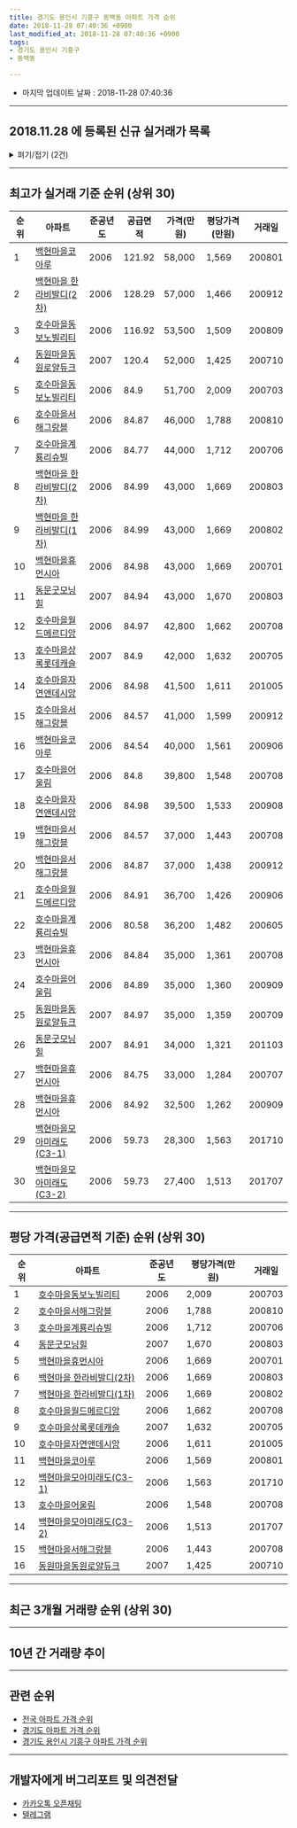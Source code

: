 ```yaml
---
title: 경기도 용인시 기흥구 동백동 아파트 가격 순위
date: 2018-11-28 07:40:36 +0900
last_modified_at: 2018-11-28 07:40:36 +0900
tags:
- 경기도 용인시 기흥구
- 동백동

---
```


* 마지막 업데이트 날짜 : 2018-11-28 07:40:36

---

## 2018.11.28 에 등록된 신규 실거래가 목록

<details>
<summary>펴기/접기 (2건)</summary>
<div markdown="1">

|아파트|준공년도|공급면적|가격(만원)|평당가격(만원)|거래일|
|---|---|---|---|---|---|
|[호수마을계룡리슈빌](https://search.naver.com/search.naver?query=%EA%B2%BD%EA%B8%B0%EB%8F%84+%EC%9A%A9%EC%9D%B8%EC%8B%9C+%EA%B8%B0%ED%9D%A5%EA%B5%AC+%EB%8F%99%EB%B0%B1%EB%8F%99+%ED%98%B8%EC%88%98%EB%A7%88%EC%9D%84%EA%B3%84%EB%A3%A1%EB%A6%AC%EC%8A%88%EB%B9%8C)|2006|84.77|32,000|1,245|<span style="color:red">201810</span>|
|[호수마을계룡리슈빌](https://search.naver.com/search.naver?query=%EA%B2%BD%EA%B8%B0%EB%8F%84+%EC%9A%A9%EC%9D%B8%EC%8B%9C+%EA%B8%B0%ED%9D%A5%EA%B5%AC+%EB%8F%99%EB%B0%B1%EB%8F%99+%ED%98%B8%EC%88%98%EB%A7%88%EC%9D%84%EA%B3%84%EB%A3%A1%EB%A6%AC%EC%8A%88%EB%B9%8C)|2006|84.77|35,000|1,362|<span style="color:red">201810</span>|


</div>
</details>

---

## 최고가 실거래 기준 순위 (상위 30)


|순위|아파트|준공년도|공급면적|가격(만원)|평당가격(만원)|거래일|
|---|---|---|---|---|---|---|
|1|[백현마을코아루](https://search.naver.com/search.naver?query=%EA%B2%BD%EA%B8%B0%EB%8F%84+%EC%9A%A9%EC%9D%B8%EC%8B%9C+%EA%B8%B0%ED%9D%A5%EA%B5%AC+%EB%8F%99%EB%B0%B1%EB%8F%99+%EB%B0%B1%ED%98%84%EB%A7%88%EC%9D%84%EC%BD%94%EC%95%84%EB%A3%A8)|2006|121.92|58,000|1,569|200801|
|2|[백현마을 한라비발디(2차)](https://search.naver.com/search.naver?query=%EA%B2%BD%EA%B8%B0%EB%8F%84+%EC%9A%A9%EC%9D%B8%EC%8B%9C+%EA%B8%B0%ED%9D%A5%EA%B5%AC+%EB%8F%99%EB%B0%B1%EB%8F%99+%EB%B0%B1%ED%98%84%EB%A7%88%EC%9D%84+%ED%95%9C%EB%9D%BC%EB%B9%84%EB%B0%9C%EB%94%94%282%EC%B0%A8%29)|2006|128.29|57,000|1,466|200912|
|3|[호수마을동보노빌리티](https://search.naver.com/search.naver?query=%EA%B2%BD%EA%B8%B0%EB%8F%84+%EC%9A%A9%EC%9D%B8%EC%8B%9C+%EA%B8%B0%ED%9D%A5%EA%B5%AC+%EB%8F%99%EB%B0%B1%EB%8F%99+%ED%98%B8%EC%88%98%EB%A7%88%EC%9D%84%EB%8F%99%EB%B3%B4%EB%85%B8%EB%B9%8C%EB%A6%AC%ED%8B%B0)|2006|116.92|53,500|1,509|200809|
|4|[동원마을동원로얄듀크](https://search.naver.com/search.naver?query=%EA%B2%BD%EA%B8%B0%EB%8F%84+%EC%9A%A9%EC%9D%B8%EC%8B%9C+%EA%B8%B0%ED%9D%A5%EA%B5%AC+%EB%8F%99%EB%B0%B1%EB%8F%99+%EB%8F%99%EC%9B%90%EB%A7%88%EC%9D%84%EB%8F%99%EC%9B%90%EB%A1%9C%EC%96%84%EB%93%80%ED%81%AC)|2007|120.4|52,000|1,425|200710|
|5|[호수마을동보노빌리티](https://search.naver.com/search.naver?query=%EA%B2%BD%EA%B8%B0%EB%8F%84+%EC%9A%A9%EC%9D%B8%EC%8B%9C+%EA%B8%B0%ED%9D%A5%EA%B5%AC+%EB%8F%99%EB%B0%B1%EB%8F%99+%ED%98%B8%EC%88%98%EB%A7%88%EC%9D%84%EB%8F%99%EB%B3%B4%EB%85%B8%EB%B9%8C%EB%A6%AC%ED%8B%B0)|2006|84.9|51,700|2,009|200703|
|6|[호수마을서해그랑블](https://search.naver.com/search.naver?query=%EA%B2%BD%EA%B8%B0%EB%8F%84+%EC%9A%A9%EC%9D%B8%EC%8B%9C+%EA%B8%B0%ED%9D%A5%EA%B5%AC+%EB%8F%99%EB%B0%B1%EB%8F%99+%ED%98%B8%EC%88%98%EB%A7%88%EC%9D%84%EC%84%9C%ED%95%B4%EA%B7%B8%EB%9E%91%EB%B8%94)|2006|84.87|46,000|1,788|200810|
|7|[호수마을계룡리슈빌](https://search.naver.com/search.naver?query=%EA%B2%BD%EA%B8%B0%EB%8F%84+%EC%9A%A9%EC%9D%B8%EC%8B%9C+%EA%B8%B0%ED%9D%A5%EA%B5%AC+%EB%8F%99%EB%B0%B1%EB%8F%99+%ED%98%B8%EC%88%98%EB%A7%88%EC%9D%84%EA%B3%84%EB%A3%A1%EB%A6%AC%EC%8A%88%EB%B9%8C)|2006|84.77|44,000|1,712|200706|
|8|[백현마을 한라비발디(2차)](https://search.naver.com/search.naver?query=%EA%B2%BD%EA%B8%B0%EB%8F%84+%EC%9A%A9%EC%9D%B8%EC%8B%9C+%EA%B8%B0%ED%9D%A5%EA%B5%AC+%EB%8F%99%EB%B0%B1%EB%8F%99+%EB%B0%B1%ED%98%84%EB%A7%88%EC%9D%84+%ED%95%9C%EB%9D%BC%EB%B9%84%EB%B0%9C%EB%94%94%282%EC%B0%A8%29)|2006|84.99|43,000|1,669|200803|
|9|[백현마을 한라비발디(1차)](https://search.naver.com/search.naver?query=%EA%B2%BD%EA%B8%B0%EB%8F%84+%EC%9A%A9%EC%9D%B8%EC%8B%9C+%EA%B8%B0%ED%9D%A5%EA%B5%AC+%EB%8F%99%EB%B0%B1%EB%8F%99+%EB%B0%B1%ED%98%84%EB%A7%88%EC%9D%84+%ED%95%9C%EB%9D%BC%EB%B9%84%EB%B0%9C%EB%94%94%281%EC%B0%A8%29)|2006|84.99|43,000|1,669|200802|
|10|[백현마을휴먼시아](https://search.naver.com/search.naver?query=%EA%B2%BD%EA%B8%B0%EB%8F%84+%EC%9A%A9%EC%9D%B8%EC%8B%9C+%EA%B8%B0%ED%9D%A5%EA%B5%AC+%EB%8F%99%EB%B0%B1%EB%8F%99+%EB%B0%B1%ED%98%84%EB%A7%88%EC%9D%84%ED%9C%B4%EB%A8%BC%EC%8B%9C%EC%95%84)|2006|84.98|43,000|1,669|200701|
|11|[동문굿모닝힐](https://search.naver.com/search.naver?query=%EA%B2%BD%EA%B8%B0%EB%8F%84+%EC%9A%A9%EC%9D%B8%EC%8B%9C+%EA%B8%B0%ED%9D%A5%EA%B5%AC+%EB%8F%99%EB%B0%B1%EB%8F%99+%EB%8F%99%EB%AC%B8%EA%B5%BF%EB%AA%A8%EB%8B%9D%ED%9E%90)|2007|84.94|43,000|1,670|200803|
|12|[호수마을월드메르디앙](https://search.naver.com/search.naver?query=%EA%B2%BD%EA%B8%B0%EB%8F%84+%EC%9A%A9%EC%9D%B8%EC%8B%9C+%EA%B8%B0%ED%9D%A5%EA%B5%AC+%EB%8F%99%EB%B0%B1%EB%8F%99+%ED%98%B8%EC%88%98%EB%A7%88%EC%9D%84%EC%9B%94%EB%93%9C%EB%A9%94%EB%A5%B4%EB%94%94%EC%95%99)|2006|84.97|42,800|1,662|200708|
|13|[호수마을상록롯데캐슬](https://search.naver.com/search.naver?query=%EA%B2%BD%EA%B8%B0%EB%8F%84+%EC%9A%A9%EC%9D%B8%EC%8B%9C+%EA%B8%B0%ED%9D%A5%EA%B5%AC+%EB%8F%99%EB%B0%B1%EB%8F%99+%ED%98%B8%EC%88%98%EB%A7%88%EC%9D%84%EC%83%81%EB%A1%9D%EB%A1%AF%EB%8D%B0%EC%BA%90%EC%8A%AC)|2007|84.9|42,000|1,632|200705|
|14|[호수마을자연앤데시앙](https://search.naver.com/search.naver?query=%EA%B2%BD%EA%B8%B0%EB%8F%84+%EC%9A%A9%EC%9D%B8%EC%8B%9C+%EA%B8%B0%ED%9D%A5%EA%B5%AC+%EB%8F%99%EB%B0%B1%EB%8F%99+%ED%98%B8%EC%88%98%EB%A7%88%EC%9D%84%EC%9E%90%EC%97%B0%EC%95%A4%EB%8D%B0%EC%8B%9C%EC%95%99)|2006|84.98|41,500|1,611|201005|
|15|[호수마을서해그랑블](https://search.naver.com/search.naver?query=%EA%B2%BD%EA%B8%B0%EB%8F%84+%EC%9A%A9%EC%9D%B8%EC%8B%9C+%EA%B8%B0%ED%9D%A5%EA%B5%AC+%EB%8F%99%EB%B0%B1%EB%8F%99+%ED%98%B8%EC%88%98%EB%A7%88%EC%9D%84%EC%84%9C%ED%95%B4%EA%B7%B8%EB%9E%91%EB%B8%94)|2006|84.57|41,000|1,599|200912|
|16|[백현마을코아루](https://search.naver.com/search.naver?query=%EA%B2%BD%EA%B8%B0%EB%8F%84+%EC%9A%A9%EC%9D%B8%EC%8B%9C+%EA%B8%B0%ED%9D%A5%EA%B5%AC+%EB%8F%99%EB%B0%B1%EB%8F%99+%EB%B0%B1%ED%98%84%EB%A7%88%EC%9D%84%EC%BD%94%EC%95%84%EB%A3%A8)|2006|84.54|40,000|1,561|200906|
|17|[호수마을어울림](https://search.naver.com/search.naver?query=%EA%B2%BD%EA%B8%B0%EB%8F%84+%EC%9A%A9%EC%9D%B8%EC%8B%9C+%EA%B8%B0%ED%9D%A5%EA%B5%AC+%EB%8F%99%EB%B0%B1%EB%8F%99+%ED%98%B8%EC%88%98%EB%A7%88%EC%9D%84%EC%96%B4%EC%9A%B8%EB%A6%BC)|2006|84.8|39,800|1,548|200708|
|18|[호수마을자연앤데시앙](https://search.naver.com/search.naver?query=%EA%B2%BD%EA%B8%B0%EB%8F%84+%EC%9A%A9%EC%9D%B8%EC%8B%9C+%EA%B8%B0%ED%9D%A5%EA%B5%AC+%EB%8F%99%EB%B0%B1%EB%8F%99+%ED%98%B8%EC%88%98%EB%A7%88%EC%9D%84%EC%9E%90%EC%97%B0%EC%95%A4%EB%8D%B0%EC%8B%9C%EC%95%99)|2006|84.98|39,500|1,533|200908|
|19|[백현마을서해그랑블](https://search.naver.com/search.naver?query=%EA%B2%BD%EA%B8%B0%EB%8F%84+%EC%9A%A9%EC%9D%B8%EC%8B%9C+%EA%B8%B0%ED%9D%A5%EA%B5%AC+%EB%8F%99%EB%B0%B1%EB%8F%99+%EB%B0%B1%ED%98%84%EB%A7%88%EC%9D%84%EC%84%9C%ED%95%B4%EA%B7%B8%EB%9E%91%EB%B8%94)|2006|84.57|37,000|1,443|200708|
|20|[백현마을서해그랑블](https://search.naver.com/search.naver?query=%EA%B2%BD%EA%B8%B0%EB%8F%84+%EC%9A%A9%EC%9D%B8%EC%8B%9C+%EA%B8%B0%ED%9D%A5%EA%B5%AC+%EB%8F%99%EB%B0%B1%EB%8F%99+%EB%B0%B1%ED%98%84%EB%A7%88%EC%9D%84%EC%84%9C%ED%95%B4%EA%B7%B8%EB%9E%91%EB%B8%94)|2006|84.87|37,000|1,438|200912|
|21|[호수마을월드메르디앙](https://search.naver.com/search.naver?query=%EA%B2%BD%EA%B8%B0%EB%8F%84+%EC%9A%A9%EC%9D%B8%EC%8B%9C+%EA%B8%B0%ED%9D%A5%EA%B5%AC+%EB%8F%99%EB%B0%B1%EB%8F%99+%ED%98%B8%EC%88%98%EB%A7%88%EC%9D%84%EC%9B%94%EB%93%9C%EB%A9%94%EB%A5%B4%EB%94%94%EC%95%99)|2006|84.91|36,700|1,426|200906|
|22|[호수마을계룡리슈빌](https://search.naver.com/search.naver?query=%EA%B2%BD%EA%B8%B0%EB%8F%84+%EC%9A%A9%EC%9D%B8%EC%8B%9C+%EA%B8%B0%ED%9D%A5%EA%B5%AC+%EB%8F%99%EB%B0%B1%EB%8F%99+%ED%98%B8%EC%88%98%EB%A7%88%EC%9D%84%EA%B3%84%EB%A3%A1%EB%A6%AC%EC%8A%88%EB%B9%8C)|2006|80.58|36,200|1,482|200605|
|23|[백현마을휴먼시아](https://search.naver.com/search.naver?query=%EA%B2%BD%EA%B8%B0%EB%8F%84+%EC%9A%A9%EC%9D%B8%EC%8B%9C+%EA%B8%B0%ED%9D%A5%EA%B5%AC+%EB%8F%99%EB%B0%B1%EB%8F%99+%EB%B0%B1%ED%98%84%EB%A7%88%EC%9D%84%ED%9C%B4%EB%A8%BC%EC%8B%9C%EC%95%84)|2006|84.84|35,000|1,361|200708|
|24|[호수마을어울림](https://search.naver.com/search.naver?query=%EA%B2%BD%EA%B8%B0%EB%8F%84+%EC%9A%A9%EC%9D%B8%EC%8B%9C+%EA%B8%B0%ED%9D%A5%EA%B5%AC+%EB%8F%99%EB%B0%B1%EB%8F%99+%ED%98%B8%EC%88%98%EB%A7%88%EC%9D%84%EC%96%B4%EC%9A%B8%EB%A6%BC)|2006|84.89|35,000|1,360|200909|
|25|[동원마을동원로얄듀크](https://search.naver.com/search.naver?query=%EA%B2%BD%EA%B8%B0%EB%8F%84+%EC%9A%A9%EC%9D%B8%EC%8B%9C+%EA%B8%B0%ED%9D%A5%EA%B5%AC+%EB%8F%99%EB%B0%B1%EB%8F%99+%EB%8F%99%EC%9B%90%EB%A7%88%EC%9D%84%EB%8F%99%EC%9B%90%EB%A1%9C%EC%96%84%EB%93%80%ED%81%AC)|2007|84.97|35,000|1,359|200709|
|26|[동문굿모닝힐](https://search.naver.com/search.naver?query=%EA%B2%BD%EA%B8%B0%EB%8F%84+%EC%9A%A9%EC%9D%B8%EC%8B%9C+%EA%B8%B0%ED%9D%A5%EA%B5%AC+%EB%8F%99%EB%B0%B1%EB%8F%99+%EB%8F%99%EB%AC%B8%EA%B5%BF%EB%AA%A8%EB%8B%9D%ED%9E%90)|2007|84.91|34,000|1,321|201103|
|27|[백현마을휴먼시아](https://search.naver.com/search.naver?query=%EA%B2%BD%EA%B8%B0%EB%8F%84+%EC%9A%A9%EC%9D%B8%EC%8B%9C+%EA%B8%B0%ED%9D%A5%EA%B5%AC+%EB%8F%99%EB%B0%B1%EB%8F%99+%EB%B0%B1%ED%98%84%EB%A7%88%EC%9D%84%ED%9C%B4%EB%A8%BC%EC%8B%9C%EC%95%84)|2006|84.75|33,000|1,284|200707|
|28|[백현마을휴먼시아](https://search.naver.com/search.naver?query=%EA%B2%BD%EA%B8%B0%EB%8F%84+%EC%9A%A9%EC%9D%B8%EC%8B%9C+%EA%B8%B0%ED%9D%A5%EA%B5%AC+%EB%8F%99%EB%B0%B1%EB%8F%99+%EB%B0%B1%ED%98%84%EB%A7%88%EC%9D%84%ED%9C%B4%EB%A8%BC%EC%8B%9C%EC%95%84)|2006|84.92|32,500|1,262|200909|
|29|[백현마을모아미래도(C3-1)](https://search.naver.com/search.naver?query=%EA%B2%BD%EA%B8%B0%EB%8F%84+%EC%9A%A9%EC%9D%B8%EC%8B%9C+%EA%B8%B0%ED%9D%A5%EA%B5%AC+%EB%8F%99%EB%B0%B1%EB%8F%99+%EB%B0%B1%ED%98%84%EB%A7%88%EC%9D%84%EB%AA%A8%EC%95%84%EB%AF%B8%EB%9E%98%EB%8F%84%28C3-1%29)|2006|59.73|28,300|1,563|201710|
|30|[백현마을모아미래도(C3-2)](https://search.naver.com/search.naver?query=%EA%B2%BD%EA%B8%B0%EB%8F%84+%EC%9A%A9%EC%9D%B8%EC%8B%9C+%EA%B8%B0%ED%9D%A5%EA%B5%AC+%EB%8F%99%EB%B0%B1%EB%8F%99+%EB%B0%B1%ED%98%84%EB%A7%88%EC%9D%84%EB%AA%A8%EC%95%84%EB%AF%B8%EB%9E%98%EB%8F%84%28C3-2%29)|2006|59.73|27,400|1,513|201707|


---

## 평당 가격(공급면적 기준) 순위 (상위 30)


|순위|아파트|준공년도|평당가격(만원)|거래일|
|---|---|---|---|---|
|1|[호수마을동보노빌리티](https://search.naver.com/search.naver?query=%EA%B2%BD%EA%B8%B0%EB%8F%84+%EC%9A%A9%EC%9D%B8%EC%8B%9C+%EA%B8%B0%ED%9D%A5%EA%B5%AC+%EB%8F%99%EB%B0%B1%EB%8F%99+%ED%98%B8%EC%88%98%EB%A7%88%EC%9D%84%EB%8F%99%EB%B3%B4%EB%85%B8%EB%B9%8C%EB%A6%AC%ED%8B%B0)|2006|2,009|200703|
|2|[호수마을서해그랑블](https://search.naver.com/search.naver?query=%EA%B2%BD%EA%B8%B0%EB%8F%84+%EC%9A%A9%EC%9D%B8%EC%8B%9C+%EA%B8%B0%ED%9D%A5%EA%B5%AC+%EB%8F%99%EB%B0%B1%EB%8F%99+%ED%98%B8%EC%88%98%EB%A7%88%EC%9D%84%EC%84%9C%ED%95%B4%EA%B7%B8%EB%9E%91%EB%B8%94)|2006|1,788|200810|
|3|[호수마을계룡리슈빌](https://search.naver.com/search.naver?query=%EA%B2%BD%EA%B8%B0%EB%8F%84+%EC%9A%A9%EC%9D%B8%EC%8B%9C+%EA%B8%B0%ED%9D%A5%EA%B5%AC+%EB%8F%99%EB%B0%B1%EB%8F%99+%ED%98%B8%EC%88%98%EB%A7%88%EC%9D%84%EA%B3%84%EB%A3%A1%EB%A6%AC%EC%8A%88%EB%B9%8C)|2006|1,712|200706|
|4|[동문굿모닝힐](https://search.naver.com/search.naver?query=%EA%B2%BD%EA%B8%B0%EB%8F%84+%EC%9A%A9%EC%9D%B8%EC%8B%9C+%EA%B8%B0%ED%9D%A5%EA%B5%AC+%EB%8F%99%EB%B0%B1%EB%8F%99+%EB%8F%99%EB%AC%B8%EA%B5%BF%EB%AA%A8%EB%8B%9D%ED%9E%90)|2007|1,670|200803|
|5|[백현마을휴먼시아](https://search.naver.com/search.naver?query=%EA%B2%BD%EA%B8%B0%EB%8F%84+%EC%9A%A9%EC%9D%B8%EC%8B%9C+%EA%B8%B0%ED%9D%A5%EA%B5%AC+%EB%8F%99%EB%B0%B1%EB%8F%99+%EB%B0%B1%ED%98%84%EB%A7%88%EC%9D%84%ED%9C%B4%EB%A8%BC%EC%8B%9C%EC%95%84)|2006|1,669|200701|
|6|[백현마을 한라비발디(2차)](https://search.naver.com/search.naver?query=%EA%B2%BD%EA%B8%B0%EB%8F%84+%EC%9A%A9%EC%9D%B8%EC%8B%9C+%EA%B8%B0%ED%9D%A5%EA%B5%AC+%EB%8F%99%EB%B0%B1%EB%8F%99+%EB%B0%B1%ED%98%84%EB%A7%88%EC%9D%84+%ED%95%9C%EB%9D%BC%EB%B9%84%EB%B0%9C%EB%94%94%282%EC%B0%A8%29)|2006|1,669|200803|
|7|[백현마을 한라비발디(1차)](https://search.naver.com/search.naver?query=%EA%B2%BD%EA%B8%B0%EB%8F%84+%EC%9A%A9%EC%9D%B8%EC%8B%9C+%EA%B8%B0%ED%9D%A5%EA%B5%AC+%EB%8F%99%EB%B0%B1%EB%8F%99+%EB%B0%B1%ED%98%84%EB%A7%88%EC%9D%84+%ED%95%9C%EB%9D%BC%EB%B9%84%EB%B0%9C%EB%94%94%281%EC%B0%A8%29)|2006|1,669|200802|
|8|[호수마을월드메르디앙](https://search.naver.com/search.naver?query=%EA%B2%BD%EA%B8%B0%EB%8F%84+%EC%9A%A9%EC%9D%B8%EC%8B%9C+%EA%B8%B0%ED%9D%A5%EA%B5%AC+%EB%8F%99%EB%B0%B1%EB%8F%99+%ED%98%B8%EC%88%98%EB%A7%88%EC%9D%84%EC%9B%94%EB%93%9C%EB%A9%94%EB%A5%B4%EB%94%94%EC%95%99)|2006|1,662|200708|
|9|[호수마을상록롯데캐슬](https://search.naver.com/search.naver?query=%EA%B2%BD%EA%B8%B0%EB%8F%84+%EC%9A%A9%EC%9D%B8%EC%8B%9C+%EA%B8%B0%ED%9D%A5%EA%B5%AC+%EB%8F%99%EB%B0%B1%EB%8F%99+%ED%98%B8%EC%88%98%EB%A7%88%EC%9D%84%EC%83%81%EB%A1%9D%EB%A1%AF%EB%8D%B0%EC%BA%90%EC%8A%AC)|2007|1,632|200705|
|10|[호수마을자연앤데시앙](https://search.naver.com/search.naver?query=%EA%B2%BD%EA%B8%B0%EB%8F%84+%EC%9A%A9%EC%9D%B8%EC%8B%9C+%EA%B8%B0%ED%9D%A5%EA%B5%AC+%EB%8F%99%EB%B0%B1%EB%8F%99+%ED%98%B8%EC%88%98%EB%A7%88%EC%9D%84%EC%9E%90%EC%97%B0%EC%95%A4%EB%8D%B0%EC%8B%9C%EC%95%99)|2006|1,611|201005|
|11|[백현마을코아루](https://search.naver.com/search.naver?query=%EA%B2%BD%EA%B8%B0%EB%8F%84+%EC%9A%A9%EC%9D%B8%EC%8B%9C+%EA%B8%B0%ED%9D%A5%EA%B5%AC+%EB%8F%99%EB%B0%B1%EB%8F%99+%EB%B0%B1%ED%98%84%EB%A7%88%EC%9D%84%EC%BD%94%EC%95%84%EB%A3%A8)|2006|1,569|200801|
|12|[백현마을모아미래도(C3-1)](https://search.naver.com/search.naver?query=%EA%B2%BD%EA%B8%B0%EB%8F%84+%EC%9A%A9%EC%9D%B8%EC%8B%9C+%EA%B8%B0%ED%9D%A5%EA%B5%AC+%EB%8F%99%EB%B0%B1%EB%8F%99+%EB%B0%B1%ED%98%84%EB%A7%88%EC%9D%84%EB%AA%A8%EC%95%84%EB%AF%B8%EB%9E%98%EB%8F%84%28C3-1%29)|2006|1,563|201710|
|13|[호수마을어울림](https://search.naver.com/search.naver?query=%EA%B2%BD%EA%B8%B0%EB%8F%84+%EC%9A%A9%EC%9D%B8%EC%8B%9C+%EA%B8%B0%ED%9D%A5%EA%B5%AC+%EB%8F%99%EB%B0%B1%EB%8F%99+%ED%98%B8%EC%88%98%EB%A7%88%EC%9D%84%EC%96%B4%EC%9A%B8%EB%A6%BC)|2006|1,548|200708|
|14|[백현마을모아미래도(C3-2)](https://search.naver.com/search.naver?query=%EA%B2%BD%EA%B8%B0%EB%8F%84+%EC%9A%A9%EC%9D%B8%EC%8B%9C+%EA%B8%B0%ED%9D%A5%EA%B5%AC+%EB%8F%99%EB%B0%B1%EB%8F%99+%EB%B0%B1%ED%98%84%EB%A7%88%EC%9D%84%EB%AA%A8%EC%95%84%EB%AF%B8%EB%9E%98%EB%8F%84%28C3-2%29)|2006|1,513|201707|
|15|[백현마을서해그랑블](https://search.naver.com/search.naver?query=%EA%B2%BD%EA%B8%B0%EB%8F%84+%EC%9A%A9%EC%9D%B8%EC%8B%9C+%EA%B8%B0%ED%9D%A5%EA%B5%AC+%EB%8F%99%EB%B0%B1%EB%8F%99+%EB%B0%B1%ED%98%84%EB%A7%88%EC%9D%84%EC%84%9C%ED%95%B4%EA%B7%B8%EB%9E%91%EB%B8%94)|2006|1,443|200708|
|16|[동원마을동원로얄듀크](https://search.naver.com/search.naver?query=%EA%B2%BD%EA%B8%B0%EB%8F%84+%EC%9A%A9%EC%9D%B8%EC%8B%9C+%EA%B8%B0%ED%9D%A5%EA%B5%AC+%EB%8F%99%EB%B0%B1%EB%8F%99+%EB%8F%99%EC%9B%90%EB%A7%88%EC%9D%84%EB%8F%99%EC%9B%90%EB%A1%9C%EC%96%84%EB%93%80%ED%81%AC)|2007|1,425|200710|


---

## 최근 3개월 거래량 순위 (상위 30)


<div style="width:100%;">
    <canvas id="deal_count_ranking" height="250"></canvas>
</div>


<script>
new Chart(document.getElementById("deal_count_ranking"), {
    type: 'horizontalBar',
    data: {
        labels: ['호수마을서해그랑블', '호수마을계룡리슈빌', '백현마을모아미래도(C3-1)', '호수마을동보노빌리티', '백현마을코아루', '동원마을동원로얄듀크', '동문굿모닝힐', '호수마을자연앤데시앙', '호수마을상록롯데캐슬', '호수마을어울림', '백현마을서해그랑블', '백현마을 한라비발디(2차)', '백현마을 한라비발디(1차)', '백현마을휴먼시아', '호수마을월드메르디앙', '백현마을모아미래도(C3-2)'],
        datasets: [{
            label: '실거래 수',
            data: [23, 22, 22, 20, 19, 19, 18, 17, 15, 12, 10, 9, 6, 6, 5, 5],
            borderColor: "rgba(255, 0, 128, 1)",
            backgroundColor: "rgba(255, 0, 128, 0.5)",
            fill: false,
        }]
    },
    options: {
        responsive: true,
        title: {
            display: true,
            text: '최근 3개월 거래량 순위'
        },
        tooltips: {
            mode: 'index',
            intersect: false,
            callbacks: {
                title: function(tooltipItems, data) {
                    return "실거래 수:";
                },
                label: function(tooltipItem, data) {
                    return data.labels[tooltipItem.index] + ": " + tooltipItem.xLabel;
                }
            }
        },
        hover: {
            mode: 'nearest',
            intersect: true
        },
        scales: {
            xAxes: [{
                display: true,
                scaleLabel: {
                    display: true,
                    labelString: '실거래 수'
                },
                ticks: {
                    suggestedMin: 0,
                }
            }],
            yAxes: [{
                display: true,
                ticks: {
                    autoSkip: false,
                    callback: function(value, index, values) {
                        if (value.length > 15)
                            return value.substr(0, 13) + "...";
                        else
                            return value;
                    }
                },
                scaleLabel: {
                    display: false,
                }
            }]
        }
    }
});

</script>


---

## 10년 간 거래량 추이


<div style="width:100%;">
    <canvas id="deal_progress" height="250"></canvas>
</div>

<script>
new Chart(document.getElementById("deal_progress"), {
    type: 'line',
    data: {
        labels: ['200811','200812','200901','200902','200903','200904','200905','200906','200907','200908','200909','200910','200911','200912','201001','201002','201003','201004','201005','201006','201007','201008','201009','201010','201011','201012','201101','201102','201103','201104','201105','201106','201107','201108','201109','201110','201111','201112','201201','201202','201203','201204','201205','201206','201207','201208','201209','201210','201211','201212','201301','201302','201303','201304','201305','201306','201307','201308','201309','201310','201311','201312','201401','201402','201403','201404','201405','201406','201407','201408','201409','201410','201411','201412','201501','201502','201503','201504','201505','201506','201507','201508','201509','201510','201511','201512','201601','201602','201603','201604','201605','201606','201607','201608','201609','201610','201611','201612','201701','201702','201703','201704','201705','201706','201707','201708','201709','201710','201711','201712','201801','201802','201803','201804','201805','201806','201807','201808','201809','201810','201811'],
        datasets: [{
            label: '실거래 수',
            pointRadius: 1,
            data: [10, 9, 46, 76, 46, 42, 63, 67, 31, 32, 21, 15, 9, 34, 25, 16, 9, 12, 9, 19, 19, 25, 30, 47, 42, 56, 61, 35, 40, 22, 21, 33, 23, 31, 34, 40, 25, 29, 19, 34, 34, 22, 27, 20, 19, 18, 39, 56, 37, 40, 34, 24, 59, 53, 61, 67, 36, 42, 92, 77, 48, 49, 43, 79, 72, 43, 53, 45, 48, 77, 96, 68, 65, 57, 74, 61, 99, 65, 52, 61, 67, 40, 61, 63, 40, 26, 27, 19, 33, 40, 35, 61, 58, 57, 68, 97, 68, 30, 22, 47, 40, 33, 49, 67, 50, 29, 45, 24, 30, 28, 30, 32, 41, 34, 33, 35, 50, 52, 126, 92, 10],
            borderColor: "rgba(255, 201, 14, 1)",
            backgroundColor: "rgba(255, 201, 14, 0.5)",
            fill: true,
        }]
    },
    options: {
        responsive: true,
        title: {
            display: true,
            text: '10년간 거래량 추이'
        },
        tooltips: {
            mode: 'index',
            intersect: false,
        },
        hover: {
            mode: 'nearest',
            intersect: true
        },
        scales: {
            xAxes: [{
                display: true,
                scaleLabel: {
                    display: true,
                    labelString: '년/월'
                }
            }],
            yAxes: [{
                display: true,
                ticks: {
                    suggestedMin: 0,
                },
                scaleLabel: {
                    display: true,
                    labelString: '실거래 수'
                }
            }]
        }
    }
});

</script>


---

## 관련 순위

- [전국 아파트 가격 순위](https://inasie.github.io/apt-ranking/전국)
- [경기도 아파트 가격 순위](https://inasie.github.io/apt-ranking/경기도)
- [경기도 용인시 기흥구 아파트 가격 순위](https://inasie.github.io/apt-ranking/경기도-용인시-기흥구)


---

## 개발자에게 버그리포트 및 의견전달

- [카카오톡 오픈채팅](https://open.kakao.com/o/gLJUAP4)
- [텔레그램](https://t.me/inasie)

